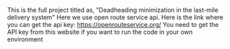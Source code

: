 This is the full project titled as, "Deadheading minimization in the last-mile delivery system"
Here we use open route service api. Here is the link where you can get the api key: https://openrouteservice.org/
You need to get the API key from this website if you want to run the code in your own environment
